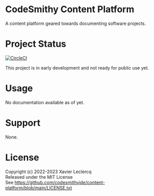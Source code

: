 # CodeSmithy Content Platform

A content platform geared towards documenting software projects.

# Project Status

[![CircleCI](https://dl.circleci.com/status-badge/img/gh/codesmithyide/content-platform/tree/main.svg?style=shiel)](https://dl.circleci.com/status-badge/redirect/gh/codesmithyide/content-platform/tree/main)

This project is in early development and not ready for public use yet. 

# Usage

No documentation available as of yet.

# Support

None.

# License

Copyright (c) 2022-2023 Xavier Leclercq\
Released under the MIT License\
See https://github.com/codesmithyide/content-platform/blob/main/LICENSE.txt
